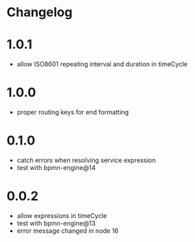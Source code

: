 Changelog
=========

# 1.0.1

- allow ISO8601 repeating interval and duration in timeCycle

# 1.0.0

- proper routing keys for end formatting

# 0.1.0

- catch errors when resolving service expression
- test with bpmn-engine@14

# 0.0.2

- allow expressions in timeCycle
- test with bpmn-engine@13
- error message changed in node 16
